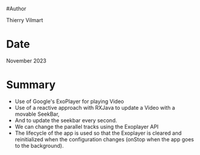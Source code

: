 #Author

Thierry Vilmart

# Date

November 2023

# Summary

- Use of Google's ExoPlayer for playing Video
- Use of a reactive approach with RXJava to update a Video with a movable SeekBar,
- And to update the seekbar every second.
- We can change the parallel tracks using the Exoplayer API
- The lifecycle of the app is used so that the Exoplayer is cleared and reinitialized
when the configuration changes (onStop when the app goes to the background).
